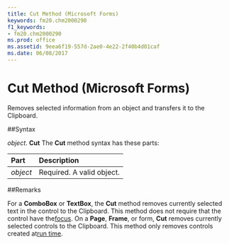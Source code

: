 ```yaml
---
title: Cut Method (Microsoft Forms)
keywords: fm20.chm2000290
f1_keywords:
- fm20.chm2000290
ms.prod: office
ms.assetid: 9eea6f19-557d-2ae0-4e22-2f40b4d01caf
ms.date: 06/08/2017
---
```



# Cut Method (Microsoft Forms)



Removes selected information from an object and transfers it to the Clipboard.

##Syntax

_object_. **Cut**
The  **Cut** method syntax has these parts:


|**Part**|**Description**|
|:-----|:-----|
| _object_|Required. A valid object.|

##Remarks

For a  **ComboBox** or **TextBox**, the **Cut** method removes currently selected text in the control to the Clipboard. This method does not require that the control have the[focus](../../Glossary/vbe-glossary.md).
On a  **Page**, **Frame**, or form, **Cut** removes currently selected controls to the Clipboard. This method only removes controls created at[run time](../../Glossary/vbe-glossary.md).

